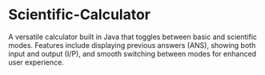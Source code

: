 # Scientific-Calculator
A versatile calculator built in Java that toggles between basic and scientific modes. Features include displaying previous answers (ANS), showing both input and output (I/P), and smooth switching between modes for enhanced user experience.
